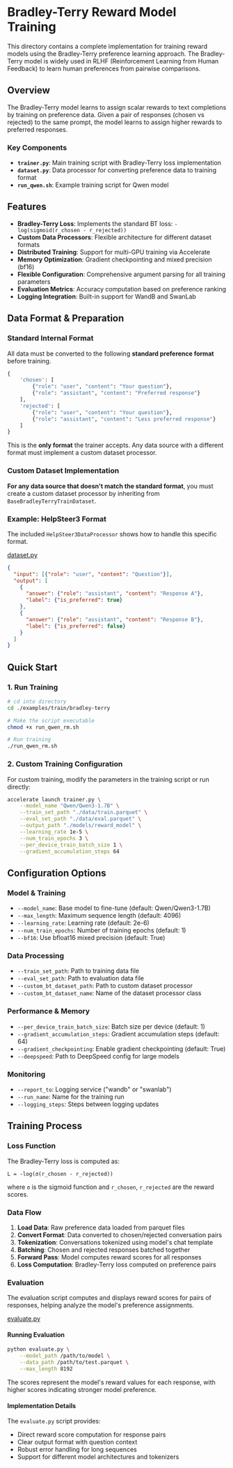 # Bradley-Terry Reward Model Training

This directory contains a complete implementation for training reward models using the Bradley-Terry preference learning approach. The Bradley-Terry model is widely used in RLHF (Reinforcement Learning from Human Feedback) to learn human preferences from pairwise comparisons.

## Overview

The Bradley-Terry model learns to assign scalar rewards to text completions by training on preference data. Given a pair of responses (chosen vs rejected) to the same prompt, the model learns to assign higher rewards to preferred responses.

### Key Components

- **`trainer.py`**: Main training script with Bradley-Terry loss implementation
- **`dataset.py`**: Data processor for converting preference data to training format
- **`run_qwen.sh`**: Example training script for Qwen model

## Features

- **Bradley-Terry Loss**: Implements the standard BT loss: `-log(sigmoid(r_chosen - r_rejected))`
- **Custom Data Processors**: Flexible architecture for different dataset formats
- **Distributed Training**: Support for multi-GPU training via Accelerate
- **Memory Optimization**: Gradient checkpointing and mixed precision (bf16)
- **Flexible Configuration**: Comprehensive argument parsing for all training parameters
- **Evaluation Metrics**: Accuracy computation based on preference ranking
- **Logging Integration**: Built-in support for WandB and SwanLab

## Data Format & Preparation

### Standard Internal Format

All data must be converted to the following **standard preference format** before training.

```python
{
    'chosen': [
        {"role": "user", "content": "Your question"},
        {"role": "assistant", "content": "Preferred response"}
    ],
    'rejected': [
        {"role": "user", "content": "Your question"},
        {"role": "assistant", "content": "Less preferred response"}
    ]
}
```

This is the **only format** the trainer accepts. Any data source with a different format must implement a custom dataset processor.

### Custom Dataset Implementation

**For any data source that doesn't match the standard format**, you must create a custom dataset processor by inheriting from `BaseBradleyTerryTrainDataset`.

### Example: HelpSteer3 Format

The included `HelpSteer3DataProcessor` shows how to handle this specific format.

[dataset.py](../../../examples/train/bradley-terry/dataset.py)

```json
{
  "input": [{"role": "user", "content": "Question"}],
  "output": [
    {
      "answer": {"role": "assistant", "content": "Response A"},
      "label": {"is_preferred": true}
    },
    {
      "answer": {"role": "assistant", "content": "Response B"},
      "label": {"is_preferred": false}
    }
  ]
}
```

## Quick Start

### 1. Run Training

```bash
# cd into directory
cd ./examples/train/bradley-terry

# Make the script executable
chmod +x run_qwen_rm.sh

# Run training
./run_qwen_rm.sh
```

### 2. Custom Training Configuration

For custom training, modify the parameters in the training script or run directly:

```bash
accelerate launch trainer.py \
    --model_name "Qwen/Qwen3-1.7B" \
    --train_set_path "./data/train.parquet" \
    --eval_set_path "./data/eval.parquet" \
    --output_path "./models/reward_model" \
    --learning_rate 1e-5 \
    --num_train_epochs 3 \
    --per_device_train_batch_size 1 \
    --gradient_accumulation_steps 64
```

## Configuration Options

### Model & Training
- `--model_name`: Base model to fine-tune (default: Qwen/Qwen3-1.7B)
- `--max_length`: Maximum sequence length (default: 4096)
- `--learning_rate`: Learning rate (default: 2e-6)
- `--num_train_epochs`: Number of training epochs (default: 1)
- `--bf16`: Use bfloat16 mixed precision (default: True)

### Data Processing
- `--train_set_path`: Path to training data file
- `--eval_set_path`: Path to evaluation data file
- `--custom_bt_dataset_path`: Path to custom dataset processor
- `--custom_bt_dataset_name`: Name of the dataset processor class

### Performance & Memory
- `--per_device_train_batch_size`: Batch size per device (default: 1)
- `--gradient_accumulation_steps`: Gradient accumulation steps (default: 64)
- `--gradient_checkpointing`: Enable gradient checkpointing (default: True)
- `--deepspeed`: Path to DeepSpeed config for large models

### Monitoring
- `--report_to`: Logging service ("wandb" or "swanlab")
- `--run_name`: Name for the training run
- `--logging_steps`: Steps between logging updates

## Training Process

### Loss Function
The Bradley-Terry loss is computed as:
```
L = -log(σ(r_chosen - r_rejected))
```
where `σ` is the sigmoid function and `r_chosen`, `r_rejected` are the reward scores.

### Data Flow
1. **Load Data**: Raw preference data loaded from parquet files
2. **Convert Format**: Data converted to chosen/rejected conversation pairs
3. **Tokenization**: Conversations tokenized using model's chat template
4. **Batching**: Chosen and rejected responses batched together
5. **Forward Pass**: Model computes reward scores for all responses
6. **Loss Computation**: Bradley-Terry loss computed on preference pairs

### Evaluation

The evaluation script computes and displays reward scores for pairs of responses, helping analyze the model's preference assignments.

[evaluate.py](../../../examples/train/bradley-terry/evaluate.py)

#### Running Evaluation

```bash
python evaluate.py \
    --model_path /path/to/model \
    --data_path /path/to/test.parquet \
    --max_length 8192
```

The scores represent the model's reward values for each response, with higher scores indicating stronger model preference.

#### Implementation Details

The `evaluate.py` script provides:
- Direct reward score computation for response pairs
- Clear output format with question context
- Robust error handling for long sequences
- Support for different model architectures and tokenizers

